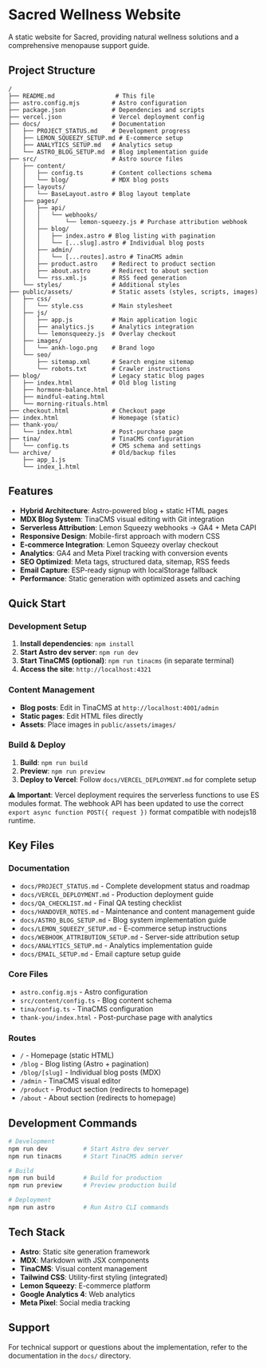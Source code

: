 # Sacred Wellness Website

A static website for Sacred, providing natural wellness solutions and a comprehensive menopause support guide.

## Project Structure

```
/
├── README.md                 # This file
├── astro.config.mjs         # Astro configuration
├── package.json             # Dependencies and scripts
├── vercel.json              # Vercel deployment config
├── docs/                    # Documentation
│   ├── PROJECT_STATUS.md    # Development progress
│   ├── LEMON_SQUEEZY_SETUP.md # E-commerce setup
│   ├── ANALYTICS_SETUP.md   # Analytics setup
│   └── ASTRO_BLOG_SETUP.md  # Blog implementation guide
├── src/                     # Astro source files
│   ├── content/
│   │   ├── config.ts        # Content collections schema
│   │   └── blog/            # MDX blog posts
│   ├── layouts/
│   │   └── BaseLayout.astro # Blog layout template
│   ├── pages/
│   │   ├── api/
│   │   │   └── webhooks/
│   │   │       └── lemon-squeezy.js # Purchase attribution webhook
│   │   ├── blog/
│   │   │   ├── index.astro # Blog listing with pagination
│   │   │   └── [...slug].astro # Individual blog posts
│   │   ├── admin/
│   │   │   └── [...routes].astro # TinaCMS admin
│   │   ├── product.astro    # Redirect to product section
│   │   ├── about.astro      # Redirect to about section
│   │   └── rss.xml.js       # RSS feed generation
│   └── styles/              # Additional styles
├── public/assets/           # Static assets (styles, scripts, images)
│   ├── css/
│   │   └── style.css        # Main stylesheet
│   ├── js/
│   │   ├── app.js           # Main application logic
│   │   ├── analytics.js     # Analytics integration
│   │   └── lemonsqueezy.js  # Overlay checkout
│   ├── images/
│   │   └── ankh-logo.png    # Brand logo
│   └── seo/
│       ├── sitemap.xml      # Search engine sitemap
│       └── robots.txt       # Crawler instructions
├── blog/                    # Legacy static blog pages
│   ├── index.html           # Old blog listing
│   ├── hormone-balance.html
│   ├── mindful-eating.html
│   └── morning-rituals.html
├── checkout.html            # Checkout page
├── index.html               # Homepage (static)
├── thank-you/
│   └── index.html           # Post-purchase page
├── tina/                    # TinaCMS configuration
│   └── config.ts            # CMS schema and settings
└── archive/                 # Old/backup files
    ├── app_1.js
    └── index_1.html
```

## Features

- **Hybrid Architecture**: Astro-powered blog + static HTML pages
- **MDX Blog System**: TinaCMS visual editing with Git integration
- **Serverless Attribution**: Lemon Squeezy webhooks → GA4 + Meta CAPI
- **Responsive Design**: Mobile-first approach with modern CSS
- **E-commerce Integration**: Lemon Squeezy overlay checkout
- **Analytics**: GA4 and Meta Pixel tracking with conversion events
- **SEO Optimized**: Meta tags, structured data, sitemap, RSS feeds
- **Email Capture**: ESP-ready signup with localStorage fallback
- **Performance**: Static generation with optimized assets and caching

## Quick Start

### Development Setup
1. **Install dependencies**: `npm install`
2. **Start Astro dev server**: `npm run dev`
3. **Start TinaCMS (optional)**: `npm run tinacms` (in separate terminal)
4. **Access the site**: `http://localhost:4321`

### Content Management
- **Blog posts**: Edit in TinaCMS at `http://localhost:4001/admin`
- **Static pages**: Edit HTML files directly
- **Assets**: Place images in `public/assets/images/`

### Build & Deploy
1. **Build**: `npm run build`
2. **Preview**: `npm run preview`
3. **Deploy to Vercel**: Follow `docs/VERCEL_DEPLOYMENT.md` for complete setup

**⚠️ Important**: Vercel deployment requires the serverless functions to use ES modules format. The webhook API has been updated to use the correct `export async function POST({ request })` format compatible with nodejs18 runtime.

## Key Files

### Documentation
- `docs/PROJECT_STATUS.md` - Complete development status and roadmap
- `docs/VERCEL_DEPLOYMENT.md` - Production deployment guide
- `docs/QA_CHECKLIST.md` - Final QA testing checklist
- `docs/HANDOVER_NOTES.md` - Maintenance and content management guide
- `docs/ASTRO_BLOG_SETUP.md` - Blog system implementation guide
- `docs/LEMON_SQUEEZY_SETUP.md` - E-commerce setup instructions
- `docs/WEBHOOK_ATTRIBUTION_SETUP.md` - Server-side attribution setup
- `docs/ANALYTICS_SETUP.md` - Analytics implementation guide
- `docs/EMAIL_SETUP.md` - Email capture setup guide

### Core Files
- `astro.config.mjs` - Astro configuration
- `src/content/config.ts` - Blog content schema
- `tina/config.ts` - TinaCMS configuration
- `thank-you/index.html` - Post-purchase page with analytics

### Routes
- `/` - Homepage (static HTML)
- `/blog` - Blog listing (Astro + pagination)
- `/blog/[slug]` - Individual blog posts (MDX)
- `/admin` - TinaCMS visual editor
- `/product` - Product section (redirects to homepage)
- `/about` - About section (redirects to homepage)

## Development Commands

```bash
# Development
npm run dev          # Start Astro dev server
npm run tinacms      # Start TinaCMS admin server

# Build
npm run build        # Build for production
npm run preview      # Preview production build

# Deployment
npm run astro        # Run Astro CLI commands
```

## Tech Stack

- **Astro**: Static site generation framework
- **MDX**: Markdown with JSX components
- **TinaCMS**: Visual content management
- **Tailwind CSS**: Utility-first styling (integrated)
- **Lemon Squeezy**: E-commerce platform
- **Google Analytics 4**: Web analytics
- **Meta Pixel**: Social media tracking

## Support

For technical support or questions about the implementation, refer to the documentation in the `docs/` directory.
